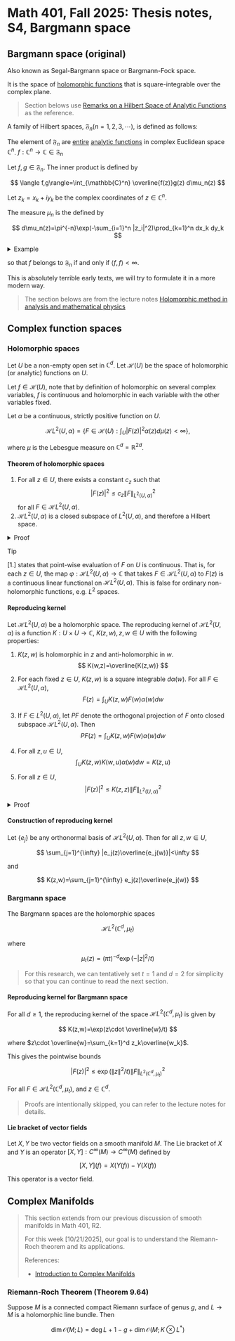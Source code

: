 # Math 401, Fall 2025: Thesis notes, S4, Bargmann space

## Bargmann space (original)

Also known as Segal-Bargmann space or Bargmann-Fock space.

It is the space of [holomorphic functions](../../Math416/Math416_L3#definition-28-holomorphic-functions) that is square-integrable over the complex plane.

> Section belows use [Remarks on a Hilbert Space of Analytic Functions](https://www.jstor.org/stable/71180) as the reference.

A family of Hilbert spaces, $\mathfrak{F}_n(n=1,2,3,\cdots)$, is defined as follows:

The element of $\mathfrak{F}_n$ are [entire](../../Math416/Math416_L13#definition-711) [analytic functions](../../Math416/Math416_L9#definition-analytic) in complex Euclidean space $\mathbb{C}^n$. $f:\mathbb{C}^n\to \mathbb{C}\in \mathfrak{F}_n$

Let $f,g\in \mathfrak{F}_n$. The inner product is defined by

$$
\langle f,g\rangle=\int_{\mathbb{C}^n} \overline{f(z)}g(z) d\mu_n(z)
$$

Let $z_k=x_k+iy_k$ be the complex coordinates of $z\in \mathbb{C}^n$.

The measure $\mu_n$ is the defined by

$$
d\mu_n(z)=\pi^{-n}\exp(-\sum_{i=1}^n |z_i|^2)\prod_{k=1}^n dx_k dy_k
$$

<details>
<summary>Example</summary>

For $n=2$,

$$
\mathfrak{F}_2=\text{ space of entire analytic functions on } \mathbb{C}^2\to \mathbb{C}
$$

$$
\langle f,g\rangle=\int_{\mathbb{C}^2} \overline{f(z)}g(z) d\mu(z),z=(z_1,z_2)
$$

$$
d\mu_2(z)=\frac{1}{\pi^2}\exp(-|z|^2)dx_1 dy_1 dx_2 dy_2
$$

</details>

so that $f$ belongs to $\mathfrak{F}_n$ if and only if $\langle f,f\rangle<\infty$.

This is absolutely terrible early texts, we will try to formulate it in a more modern way.

> The section belows are from the lecture notes [Holomorphic method in analysis and mathematical physics](https://arxiv.org/pdf/quant-ph/9912054)

## Complex function spaces

### Holomorphic spaces

Let $U$ be a non-empty open set in $\mathbb{C}^d$. Let $\mathcal{H}(U)$ be the space of holomorphic (or analytic) functions on $U$.

Let $f\in \mathcal{H}(U)$, note that by definition of holomorphic on several complex variables, $f$ is continuous and holomorphic in each variable with the other variables fixed.

Let $\alpha$ be a continuous, strictly positive function on $U$.

$$
\mathcal{H}L^2(U,\alpha)=\left\{F\in \mathcal{H}(U): \int_U |F(z)|^2 \alpha(z) d\mu(z)<\infty\right\},
$$

where $\mu$ is the Lebesgue measure on $\mathbb{C}^d=\mathbb{R}^{2d}$.

#### Theorem of holomorphic spaces

1. For all $z\in U$, there exists a constant $c_z$ such that
    $$
    |F(z)|^2\le c_z \|F\|^2_{L^2(U,\alpha)}
    $$
    for all $F\in \mathcal{H}L^2(U,\alpha)$.
2. $\mathcal{H}L^2(U,\alpha)$ is a closed subspace of $L^2(U,\alpha)$, and therefore a Hilbert space.

<details>
<summary>Proof</summary>

First we check part 1.

Let $z=(z_1,z_2,\cdots,z_d)\in U, z_k\in \mathbb{C}$. Let $P_s(z)$ be the "polydisk"of radius $s$ centered at $z$ defined as

$$
P_s(z)=\{v\in \mathbb{C}^d: |v_k-z_k|<s, k=1,2,\cdots,d\}
$$

If $z\in U$, we cha choose $s$ small enough such that $\overline{P_s(z)}\subset U$ so that we can claim that $F(z)=(\pi s^2)^{-d}\int_{P_s(z)}F(v)d\mu(v)$ is well-defined.

If $d=1$. Then by Taylor series at $v=z$, since $F$ is analytic in $U$ we have

$$
F(v)=F(z)+\sum_{k=1}^{\infty}a_n(v-z)^n
$$

Since the series converges uniformly to $F$ on the compact set $\overline{P_s(z)}$, we can interchange the integral and the sum.

Using polar coordinates with origin at $z$, $(v-z)^n=r^n e^{in\theta}$ where $r=|v-z|, \theta=\arg(v-z)$.

For $n\geq 1$, the integral over $P_s(z)$ (open disk) is zero (by Cauchy's theorem).

So,

$$
\begin{aligned}
F(z)&=(\pi s^2)^{-1}\int_{P_s(z)}F(z)+\sum_{k=1}^{\infty}a_n(v-z)^n d\mu(v)\\
&=(\pi s^2)^{-1}F(z)+(\pi s^2)^{-1}\sum_{k=1}^{\infty}a_n\int_{P_s(z)}r^n e^{in\theta} d\mu(v)\\
&=(\pi s^2)^{-1}F(z)
\end{aligned}
$$

For $d>1$, we can use the same argument to show that

Let $\mathbb{I}_{P_s(z)}(v)=\begin{cases}1 & v\in P_s(z) \\0 & v\notin P_s(z)\end{cases}$ be the indicator function of $P_s(z)$.

$$
\begin{aligned}
F(z)&=(\pi s^2)^{-d}\int_{U}\mathbb{I}_{P_s(z)}(v)\frac{1}{\alpha(v)}F(v)\alpha(v) d\mu(v)\\
&=(\pi s^2)^{-d}\langle \mathbb{I}_{P_s(z)}\frac{1}{\alpha},F\rangle_{L^2(U,\alpha)}
\end{aligned}
$$

By definition of inner product.

So $\|F(z)\|^2\leq (\pi s^2)^{-2d}\|\mathbb{I}_{P_s(z)}\frac{1}{\alpha}\|^2_{L^2(U,\alpha)} \|F\|^2_{L^2(U,\alpha)}$.

All the terms are bounded and finite.

For part 2, we need to show that $\forall z\in U$, we can find a neighborhood $V$ of $z$ and a constant $d_z$ such that

$$
|F(z)|^2\leq d_z \|F\|^2_{L^2(U,\alpha)}
$$

Suppose we have a sequence $F_n\in \mathcal{H}L^2(U,\alpha)$ such that $F_n\to F$, $F\in L^2(U,\alpha)$.

Then $F_n$ is a cauchy sequence in $L^2(U,\alpha)$. So,

$$
\sup_{v\in V}|F_n(v)-F_m(v)|\leq \sqrt{d_z}\|F_n-F_m\|_{L^2(U,\alpha)}\to 0\text{ as }n,m\to \infty
$$

So the sequence $F_m$ converges locally uniformly to some limit function which must be $F$ ($\mathbb{C}^d$ is Hausdorff, unique limit point).

Locally uniform limit of holomorphic functions is holomorphic. (Use Morera's Theorem to show that the limit is still holomorphic in each variable.) So the limit function $F$ is actually in $\mathcal{H}L^2(U,\alpha)$, which shows that $\mathcal{H}L^2(U,\alpha)$ is closed.

which shows that $\mathcal{H}L^2(U,\alpha)$ is closed.

</details>

> [!TIP]
>
> [1.] states that point-wise evaluation of $F$ on $U$ is continuous. That is, for each $z\in U$, the map $\varphi: \mathcal{H}L^2(U,\alpha)\to \mathbb{C}$ that takes $F\in \mathcal{H}L^2(U,\alpha)$ to $F(z)$ is a continuous linear functional on $\mathcal{H}L^2(U,\alpha)$. This is false for ordinary non-holomorphic functions, e.g. $L^2$ spaces.

#### Reproducing kernel

Let $\mathcal{H}L^2(U,\alpha)$ be a holomorphic space. The reproducing kernel of $\mathcal{H}L^2(U,\alpha)$ is a function $K:U\times U\to \mathbb{C}$, $K(z,w),z,w\in U$ with the following properties:

1. $K(z,w)$ is holomorphic in $z$ and anti-holomorphic in $w$.
   $$
   K(w,z)=\overline{K(z,w)}
   $$

2. For each fixed $z\in U$, $K(z,w)$ is a square integrable $d\alpha(w)$. For all $F\in \mathcal{H}L^2(U,\alpha)$,
   $$
   F(z)=\int_U K(z,w)F(w) \alpha(w) dw
   $$

3. If $F\in L^2(U,\alpha)$, let $PF$ denote the orthogonal projection of $F$ onto closed subspace $\mathcal{H}L^2(U,\alpha)$. Then
   $$
   PF(z)=\int_U K(z,w)F(w) \alpha(w) dw
   $$

4. For all $z,u\in U$,
   $$
   \int_U K(z,w)K(w,u) \alpha(w) dw=K(z,u)
   $$

5. For all $z\in U$,
   $$
   |F(z)|^2\leq K(z,z) \|F\|^2_{L^2(U,\alpha)}
   $$

<details>
<summary>Proof</summary>

For part 1, By [Riesz Theorem](../../Math429/Math429_L27#theorem-642-riesz-representation-theorem), the linear functional evaluation at $z\in U$ on $\mathcal{H}L^2(U,\alpha)$ can be represented uniquely as inner product with some $\phi_z\in \mathcal{H}L^2(U,\alpha)$.

$$
F(z)=\langle F,\phi_z\rangle_{L^2(U,\alpha)}=\int_U F(w)\overline{\phi_z(w)} \alpha(w) dw
$$

And assume part 2 is true, then we have

$K(z,w)=\overline{\phi_z(w)}$

So part 1 is true.

For part 2, we can use the same argument

$$
\phi_z(w)=\langle \phi_z,\phi_w\rangle_{L^2(U,\alpha)}=\overline{\langle \phi_w,\phi_z\rangle_{L^2(U,\alpha)}}=\overline{\phi_w(z)}
$$

... continue if needed.

</details>

#### Construction of reproducing kernel

Let $\{e_j\}$ be any orthonormal basis of $\mathcal{H}L^2(U,\alpha)$. Then for all $z,w\in U$,

$$
\sum_{j=1}^{\infty} |e_j(z)\overline{e_j(w)}|<\infty
$$

and

$$
K(z,w)=\sum_{j=1}^{\infty} e_j(z)\overline{e_j(w)}
$$

### Bargmann space

The Bargmann spaces are the holomorphic spaces 

$$
\mathcal{H}L^2(\mathbb{C}^d,\mu_t)
$$

where

$$
\mu_t(z)=(\pi t)^{-d}\exp(-|z|^2/t)
$$

> For this research, we can tentatively set $t=1$ and $d=2$ for simplicity so that you can continue to read the next section.

#### Reproducing kernel for Bargmann space

For all $d\geq 1$, the reproducing kernel of the space $\mathcal{H}L^2(\mathbb{C}^d,\mu_t)$ is given by

$$
K(z,w)=\exp(z\cdot \overline{w}/t)
$$

where $z\cdot \overline{w}=\sum_{k=1}^d z_k\overline{w_k}$.

This gives the pointwise bounds

$$
|F(z)|^2\leq \exp(\|z\|^2/t) \|F\|^2_{L^2(\mathbb{C}^d,\mu_t)}
$$

For all $F\in \mathcal{H}L^2(\mathbb{C}^d,\mu_t)$, and $z\in \mathbb{C}^d$.

> Proofs are intentionally skipped, you can refer to the lecture notes for details.

#### Lie bracket of vector fields

Let $X,Y$ be two vector fields on a smooth manifold $M$. The Lie bracket of $X$ and $Y$ is an operator $[X,Y]:C^\infty(M)\to C^\infty(M)$ defined by

$$
[X,Y](f)=X(Y(f))-Y(X(f))
$$

This operator is a vector field.

## Complex Manifolds

> This section extends from our previous discussion of smooth manifolds in Math 401, R2.
>
> For this week [10/21/2025], our goal is to understand the Riemann-Roch theorem and its applications.
>
> References:
>
> - [Introduction to Complex Manifolds](https://bookstore.ams.org/gsm-244)

### Riemann-Roch Theorem (Theorem 9.64)

Suppose $M$ is a connected compact Riemann surface of genus $g$, and $L\to M$ is a holomorphic line bundle. Then

$$
\dim \mathcal{O}(M;L)=\deg L+1-g+\dim \mathcal{O}(M;K\otimes L^*)
$$

